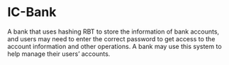 # IC-Bank
A bank that uses hashing RBT to store the information of bank accounts, and users may need to enter the correct password to get access to the account information and other operations. A bank may use this system to help manage their users’ accounts.
